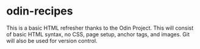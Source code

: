 # odin-recipes
This is a basic HTML refresher thanks to the Odin Project. This will consist of basic HTML syntax, no CSS, page setup, anchor tags, and images. Git will also be used for version control.
